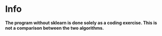# Info

**The program without sklearn is done solely as a coding exercise. This is not a comparison between the two algorithms.**
